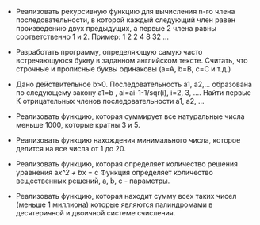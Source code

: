 * Реализовать рекурсивную функцию для вычисления n-го члена последовательности, в которой каждый следующий член равен произведению двух предыдущих, а первые 2 члена равны соответственно 1 и 2. Пример: 1 2 2 4 8 32 ...

* Разработать программу, определяющую самую часто встречающуюся букву в заданном английском тексте. Считать, что строчные и прописные буквы одинаковы (a=A, b=B, c=C и т.д.)

* Дано действительное b>0. Последовательность a1, a2,... образована по следующему закону a1=b , ai=ai-1-1/sqr(i), i=2, 3, .... Найти первые K отрицательных членов последовательности a1, a2, ...

* Реализовать функцию, которая суммирует все натуральные числа меньше
1000, которые кратны 3 и 5.

* Реализовать функцию нахождения минимального числа, которое делится на все числа от 1 до 20.

* Реализовать функцию, которая определяет количество решения уравнения a*x^2 + b*x = c
Функция определяет количество вещественных решений, a, b, c - параметры.

* Реализовать функцию, которая находит сумму всех таких чисел (меньше 1
миллиона) которые являются палиндромами в десятеричной и двоичной
системе счисления.
